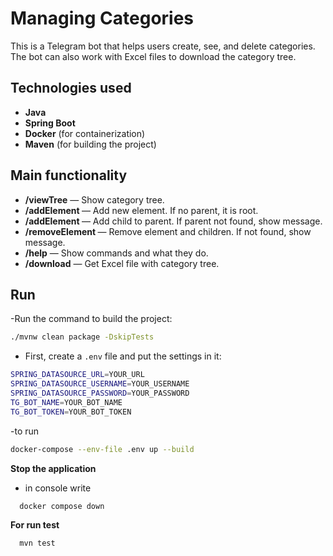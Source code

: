 # Managing Categories

This is a Telegram bot that helps users create, see, and delete categories. The bot can also work with Excel files to download the category tree.

## Technologies used
- **Java**
- **Spring Boot**
- **Docker** (for containerization)
- **Maven** (for building the project)

## Main functionality
- **/viewTree** — Show category tree.  
- **/addElement <element name>** — Add new element. If no parent, it is root.  
- **/addElement <parent element> <child element>** — Add child to parent. If parent not found, show message.  
- **/removeElement <element name>** — Remove element and children. If not found, show message.  
- **/help** — Show commands and what they do.  
- **/download** — Get Excel file with category tree. 
 

## Run
-Run the command to build the project:
```bash
./mvnw clean package -DskipTests
``` 

- First, create a `.env` file and put the settings in it:
```bash
SPRING_DATASOURCE_URL=YOUR_URL
SPRING_DATASOURCE_USERNAME=YOUR_USERNAME
SPRING_DATASOURCE_PASSWORD=YOUR_PASSWORD
TG_BOT_NAME=YOUR_BOT_NAME
TG_BOT_TOKEN=YOUR_BOT_TOKEN
```
-to run
```bash
docker-compose --env-file .env up --build
```
**Stop the application**
- in console write
```bash
  docker compose down
```

**For run test**
```bash
  mvn test
```